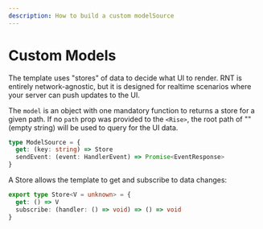 ```yaml
---
description: How to build a custom modelSource
---
```


# Custom Models


The template uses "stores" of data to decide what UI to render. RNT is entirely network-agnostic, but it is designed for realtime scenarios where your server can push updates to the UI.

The `model` is an object with one mandatory function to returns a store for a given path. If no `path` prop was provided to the `<Rise>`, the root path of "" (empty string) will be used to query for the UI data.

```ts
type ModelSource = {
  get: (key: string) => Store
  sendEvent: (event: HandlerEvent) => Promise<EventResponse>
}
```

A Store allows the template to get and subscribe to data changes:

```ts
export type Store<V = unknown> = {
  get: () => V
  subscribe: (handler: () => void) => () => void
}
```
